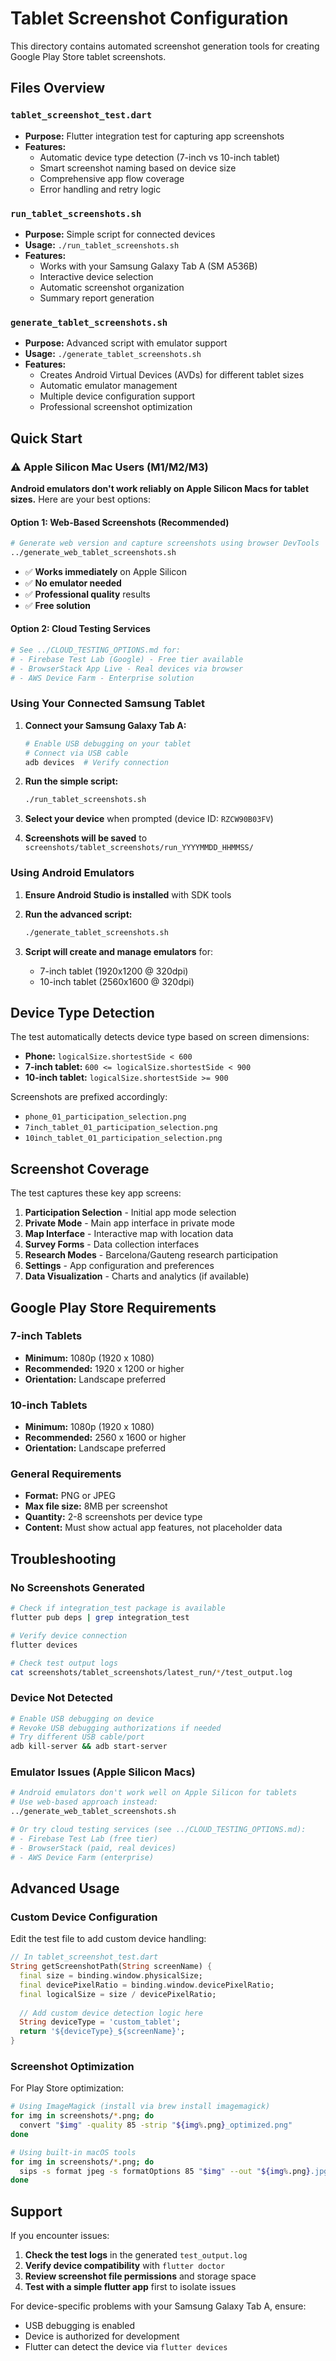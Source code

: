 # Tablet Screenshot Configuration

This directory contains automated screenshot generation tools for creating Google Play Store tablet screenshots.

## Files Overview

### `tablet_screenshot_test.dart`
- **Purpose:** Flutter integration test for capturing app screenshots
- **Features:** 
  - Automatic device type detection (7-inch vs 10-inch tablet)
  - Smart screenshot naming based on device size
  - Comprehensive app flow coverage
  - Error handling and retry logic

### `run_tablet_screenshots.sh`
- **Purpose:** Simple script for connected devices
- **Usage:** `./run_tablet_screenshots.sh`
- **Features:**
  - Works with your Samsung Galaxy Tab A (SM A536B)
  - Interactive device selection
  - Automatic screenshot organization
  - Summary report generation

### `generate_tablet_screenshots.sh`
- **Purpose:** Advanced script with emulator support
- **Usage:** `./generate_tablet_screenshots.sh`
- **Features:**
  - Creates Android Virtual Devices (AVDs) for different tablet sizes
  - Automatic emulator management
  - Multiple device configuration support
  - Professional screenshot optimization

## Quick Start

### ⚠️ Apple Silicon Mac Users (M1/M2/M3)

**Android emulators don't work reliably on Apple Silicon Macs for tablet sizes.** Here are your best options:

#### Option 1: Web-Based Screenshots (Recommended)
```bash
# Generate web version and capture screenshots using browser DevTools
../generate_web_tablet_screenshots.sh
```
- ✅ **Works immediately** on Apple Silicon
- ✅ **No emulator needed**
- ✅ **Professional quality** results
- ✅ **Free solution**

#### Option 2: Cloud Testing Services
```bash
# See ../CLOUD_TESTING_OPTIONS.md for:
# - Firebase Test Lab (Google) - Free tier available
# - BrowserStack App Live - Real devices via browser
# - AWS Device Farm - Enterprise solution
```

### Using Your Connected Samsung Tablet

1. **Connect your Samsung Galaxy Tab A:**
   ```bash
   # Enable USB debugging on your tablet
   # Connect via USB cable
   adb devices  # Verify connection
   ```

2. **Run the simple script:**
   ```bash
   ./run_tablet_screenshots.sh
   ```

3. **Select your device** when prompted (device ID: `RZCW90B03FV`)

4. **Screenshots will be saved** to `screenshots/tablet_screenshots/run_YYYYMMDD_HHMMSS/`

### Using Android Emulators

1. **Ensure Android Studio is installed** with SDK tools

2. **Run the advanced script:**
   ```bash
   ./generate_tablet_screenshots.sh
   ```

3. **Script will create and manage emulators** for:
   - 7-inch tablet (1920x1200 @ 320dpi)
   - 10-inch tablet (2560x1600 @ 320dpi)

## Device Type Detection

The test automatically detects device type based on screen dimensions:

- **Phone:** `logicalSize.shortestSide < 600`
- **7-inch tablet:** `600 <= logicalSize.shortestSide < 900`
- **10-inch tablet:** `logicalSize.shortestSide >= 900`

Screenshots are prefixed accordingly:
- `phone_01_participation_selection.png`
- `7inch_tablet_01_participation_selection.png`
- `10inch_tablet_01_participation_selection.png`

## Screenshot Coverage

The test captures these key app screens:

1. **Participation Selection** - Initial app mode selection
2. **Private Mode** - Main app interface in private mode
3. **Map Interface** - Interactive map with location data
4. **Survey Forms** - Data collection interfaces
5. **Research Modes** - Barcelona/Gauteng research participation
6. **Settings** - App configuration and preferences
7. **Data Visualization** - Charts and analytics (if available)

## Google Play Store Requirements

### 7-inch Tablets
- **Minimum:** 1080p (1920 x 1080)
- **Recommended:** 1920 x 1200 or higher
- **Orientation:** Landscape preferred

### 10-inch Tablets  
- **Minimum:** 1080p (1920 x 1080)
- **Recommended:** 2560 x 1600 or higher
- **Orientation:** Landscape preferred

### General Requirements
- **Format:** PNG or JPEG
- **Max file size:** 8MB per screenshot
- **Quantity:** 2-8 screenshots per device type
- **Content:** Must show actual app features, not placeholder data

## Troubleshooting

### No Screenshots Generated
```bash
# Check if integration_test package is available
flutter pub deps | grep integration_test

# Verify device connection
flutter devices

# Check test output logs
cat screenshots/tablet_screenshots/latest_run/*/test_output.log
```

### Device Not Detected
```bash
# Enable USB debugging on device
# Revoke USB debugging authorizations if needed
# Try different USB cable/port
adb kill-server && adb start-server
```

### Emulator Issues (Apple Silicon Macs)
```bash
# Android emulators don't work well on Apple Silicon for tablets
# Use web-based approach instead:
../generate_web_tablet_screenshots.sh

# Or try cloud testing services (see ../CLOUD_TESTING_OPTIONS.md):
# - Firebase Test Lab (free tier)
# - BrowserStack (paid, real devices)
# - AWS Device Farm (enterprise)
```

## Advanced Usage

### Custom Device Configuration

Edit the test file to add custom device handling:

```dart
// In tablet_screenshot_test.dart
String getScreenshotPath(String screenName) {
  final size = binding.window.physicalSize;
  final devicePixelRatio = binding.window.devicePixelRatio;
  final logicalSize = size / devicePixelRatio;
  
  // Add custom device detection logic here
  String deviceType = 'custom_tablet';
  return '${deviceType}_${screenName}';
}
```

### Screenshot Optimization

For Play Store optimization:

```bash
# Using ImageMagick (install via brew install imagemagick)
for img in screenshots/*.png; do
  convert "$img" -quality 85 -strip "${img%.png}_optimized.png"
done

# Using built-in macOS tools
for img in screenshots/*.png; do
  sips -s format jpeg -s formatOptions 85 "$img" --out "${img%.png}.jpg"
done
```

## Support

If you encounter issues:

1. **Check the test logs** in the generated `test_output.log`
2. **Verify device compatibility** with `flutter doctor`
3. **Review screenshot file permissions** and storage space
4. **Test with a simple flutter app** first to isolate issues

For device-specific problems with your Samsung Galaxy Tab A, ensure:
- USB debugging is enabled
- Device is authorized for development
- Flutter can detect the device via `flutter devices`
